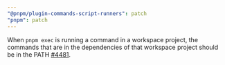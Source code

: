 ```yaml
---
"@pnpm/plugin-commands-script-runners": patch
"pnpm": patch
---
```


When `pnpm exec` is running a command in a workspace project, the commands that are in the dependencies of that workspace project should be in the PATH [#4481](https://github.com/pnpm/pnpm/issues/4481).
